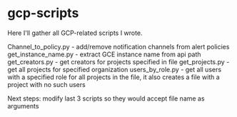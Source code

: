 # gcp-scripts

Here I'll gather all GCP-related scripts I wrote.

Channel_to_policy.py - add/remove notification channels from alert policies
get_instance_name.py - extract GCE instance name from api path
get_creators.py      - get creators for projects specified in file
get_projects.py      - get all projects for specified organization
users_by_role.py     - get all users with a specified role for all projects in the file, it also creates a file with a project with no such users

Next steps:
modify last 3 scripts so they would accept file name as arguments

